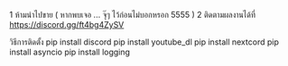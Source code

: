 1 ห้ามนำไปขาย ( หากพบเจอ ... จุ๊ๆ ไว้ก่อนไม่บอกหรอก 5555 ) 2 ติดตามผลงานได้ที่ https://discord.gg/ft4bg4ZySV

วิธีการติดตั้ง
pip install discord
pip install youtube_dl
pip install nextcord
pip install asyncio
pip install logging
